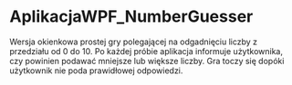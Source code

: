 # AplikacjaWPF_NumberGuesser
Wersja okienkowa prostej gry polegającej na odgadnięciu liczby z przedziału od 0 do 10. Po każdej próbie aplikacja informuje użytkownika, czy powinien podawać mniejsze lub większe liczby. Gra toczy się dopóki użytkownik nie poda prawidłowej odpowiedzi.
